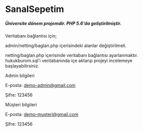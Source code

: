 # SanalSepetim
<h5>Üniversite dönem projemdir. PHP 5.6'da geliştirilmiştir. </h5>
Veritabanı bağlantısı için; 
   
admin/netting/baglan.php içerisindeki alanlar değiştirilmeli.


netting/baglan.php içerisinde veritabanı bağlantısı ayarlanmaktır. hukukburom.sql'i veritabanında içe aktarıp projeyi incelemeye başlayabilirsiniz.

Admin bilgileri

E-posta: demo-admin@gmail.com

Şifre: 123456


Müşteri bilgileri

E-posta: demo-musteri@gmail.com

Şifre: 123456
